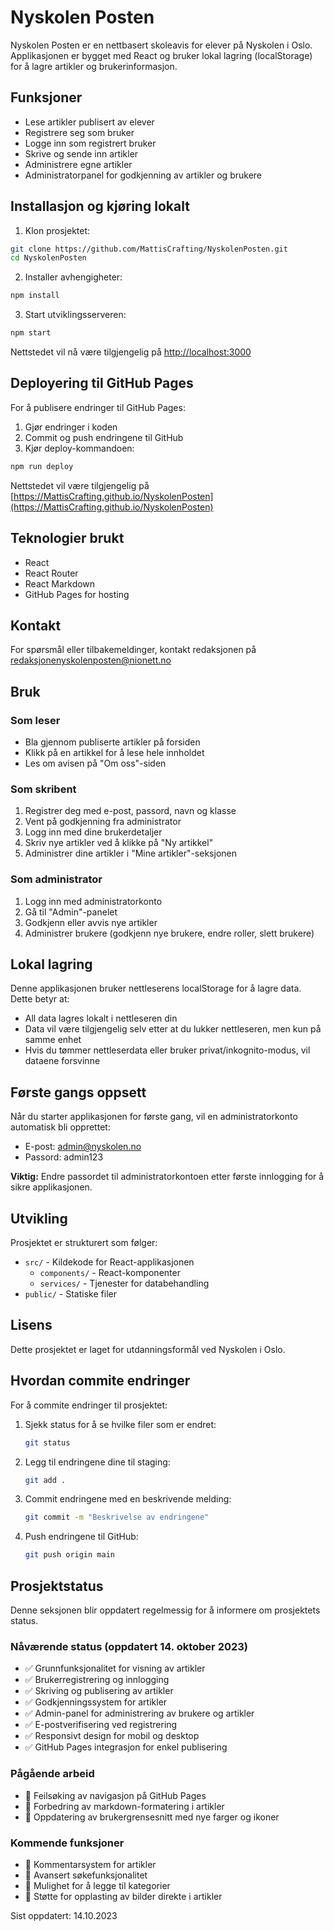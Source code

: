 # Nyskolen Posten

Nyskolen Posten er en nettbasert skoleavis for elever på Nyskolen i Oslo. Applikasjonen er bygget med React og bruker lokal lagring (localStorage) for å lagre artikler og brukerinformasjon.

## Funksjoner

- Lese artikler publisert av elever
- Registrere seg som bruker
- Logge inn som registrert bruker
- Skrive og sende inn artikler
- Administrere egne artikler
- Administratorpanel for godkjenning av artikler og brukere

## Installasjon og kjøring lokalt

1. Klon prosjektet:
```bash
git clone https://github.com/MattisCrafting/NyskolenPosten.git
cd NyskolenPosten
```

2. Installer avhengigheter:
```bash
npm install
```

3. Start utviklingsserveren:
```bash
npm start
```

Nettstedet vil nå være tilgjengelig på [http://localhost:3000](http://localhost:3000)

## Deployering til GitHub Pages

For å publisere endringer til GitHub Pages:

1. Gjør endringer i koden
2. Commit og push endringene til GitHub
3. Kjør deploy-kommandoen:
```bash
npm run deploy
```

Nettstedet vil være tilgjengelig på [https://MattisCrafting.github.io/NyskolenPosten](https://MattisCrafting.github.io/NyskolenPosten)

## Teknologier brukt

- React
- React Router
- React Markdown
- GitHub Pages for hosting

## Kontakt

For spørsmål eller tilbakemeldinger, kontakt redaksjonen på redaksjonenyskolenposten@nionett.no

## Bruk

### Som leser
- Bla gjennom publiserte artikler på forsiden
- Klikk på en artikkel for å lese hele innholdet
- Les om avisen på "Om oss"-siden

### Som skribent
1. Registrer deg med e-post, passord, navn og klasse
2. Vent på godkjenning fra administrator
3. Logg inn med dine brukerdetaljer
4. Skriv nye artikler ved å klikke på "Ny artikkel"
5. Administrer dine artikler i "Mine artikler"-seksjonen

### Som administrator
1. Logg inn med administratorkonto
2. Gå til "Admin"-panelet
3. Godkjenn eller avvis nye artikler
4. Administrer brukere (godkjenn nye brukere, endre roller, slett brukere)

## Lokal lagring

Denne applikasjonen bruker nettleserens localStorage for å lagre data. Dette betyr at:
- All data lagres lokalt i nettleseren din
- Data vil være tilgjengelig selv etter at du lukker nettleseren, men kun på samme enhet
- Hvis du tømmer nettleserdata eller bruker privat/inkognito-modus, vil dataene forsvinne

## Første gangs oppsett

Når du starter applikasjonen for første gang, vil en administratorkonto automatisk bli opprettet:

- E-post: admin@nyskolen.no
- Passord: admin123

**Viktig:** Endre passordet til administratorkontoen etter første innlogging for å sikre applikasjonen.

## Utvikling

Prosjektet er strukturert som følger:

- `src/` - Kildekode for React-applikasjonen
  - `components/` - React-komponenter
  - `services/` - Tjenester for databehandling
- `public/` - Statiske filer

## Lisens

Dette prosjektet er laget for utdanningsformål ved Nyskolen i Oslo.

## Hvordan commite endringer

For å commite endringer til prosjektet:

1. Sjekk status for å se hvilke filer som er endret:
   ```bash
   git status
   ```

2. Legg til endringene dine til staging:
   ```bash
   git add .
   ```

3. Commit endringene med en beskrivende melding:
   ```bash
   git commit -m "Beskrivelse av endringene"
   ```

4. Push endringene til GitHub:
   ```bash
   git push origin main
   ```

## Prosjektstatus

Denne seksjonen blir oppdatert regelmessig for å informere om prosjektets status.

### Nåværende status (oppdatert 14. oktober 2023)
- ✅ Grunnfunksjonalitet for visning av artikler
- ✅ Brukerregistrering og innlogging
- ✅ Skriving og publisering av artikler
- ✅ Godkjenningssystem for artikler
- ✅ Admin-panel for administrering av brukere og artikler
- ✅ E-postverifisering ved registrering
- ✅ Responsivt design for mobil og desktop
- ✅ GitHub Pages integrasjon for enkel publisering

### Pågående arbeid
- 🔄 Feilsøking av navigasjon på GitHub Pages
- 🔄 Forbedring av markdown-formatering i artikler
- 🔄 Oppdatering av brukergrensesnitt med nye farger og ikoner

### Kommende funksjoner
- 📅 Kommentarsystem for artikler
- 📅 Avansert søkefunksjonalitet
- 📅 Mulighet for å legge til kategorier
- 📅 Støtte for opplasting av bilder direkte i artikler

Sist oppdatert: 14.10.2023 